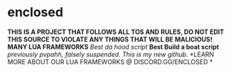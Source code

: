 # enclosed

**THIS IS A PROJECT THAT FOLLOWS ALL TOS AND RULES, DO NOT EDIT THIS SOURCE TO VIOLATE ANY THINGS THAT WILL BE MALICIOUS! MANY LUA FRAMEWORKS**
*Best da hood script*
****Best Build a boat script****
*previously pvpahh, falsely suspended. This is my new github.*
*LEARN MORE ABOUT OUR LUA FRAMEWORKS @ DISCORD.GG/ENCLOSED *
